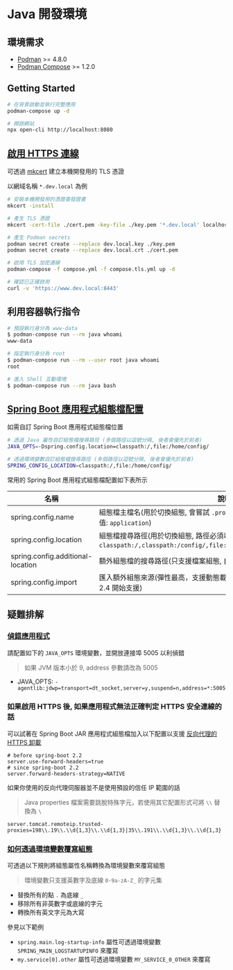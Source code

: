 # Java 開發環境

## 環境需求

- [Podman](https://podman.io/) >= 4.8.0
- [Podman Compose](https://github.com/containers/podman-compose) >= 1.2.0

## Getting Started

```sh
# 在背景啟動並執行完整應用
podman-compose up -d

# 開啟網站
npx open-cli http://localhost:8080
```

## [啟用 HTTPS 連線](https://docs.spring.io/spring-boot/how-to/webserver.html#howto.webserver.configure-ssl)

可透過 [mkcert](https://github.com/FiloSottile/mkcert) 建立本機開發用的 TLS 憑證

以網域名稱 `*.dev.local` 為例

```sh
# 安裝本機開發用的憑證簽發證書
mkcert -install

# 產生 TLS 憑證
mkcert -cert-file ./cert.pem -key-file ./key.pem '*.dev.local' localhost

# 產生 Podman secrets
podman secret create --replace dev.local.key ./key.pem
podman secret create --replace dev.local.crt ./cert.pem

# 啟用 TLS 加密連線
podman-compose -f compose.yml -f compose.tls.yml up -d

# 確認已正確啟用
curl -v 'https://www.dev.local:8443'
```

## 利用容器執行指令

```sh
# 預設執行身分為 www-data
$ podman-compose run --rm java whoami
www-data

# 指定執行身分為 root
$ podman-compose run --rm --user root java whoami
root

# 進入 Shell 互動環境
$ podman-compose run --rm java bash
```

## [Spring Boot 應用程式組態檔配置](https://docs.spring.io/spring-boot/reference/features/external-config.html)

如需自訂 Spring Boot 應用程式組態檔位置

```sh
# 透過 Java 屬性自訂組態檔搜尋路徑 (多個路徑以逗號分隔, 後者會優先於前者)
JAVA_OPTS=-Dspring.config.location=classpath:/,file:/home/config/

# 透過環境變數自訂組態檔搜尋路徑 (多個路徑以逗號分隔, 後者會優先於前者)
SPRING_CONFIG_LOCATION=classpath:/,file:/home/config/
```

常用的 Spring Boot 應用程式組態檔配置如下表所示

| 名稱                              | 說明                                                                                                                                |
| --------------------------------- | ----------------------------------------------------------------------------------------------------------------------------------- |
| spring.config.name                | 組態檔主檔名(用於切換組態, 會嘗試 `.properties` 及 `.yml`,`.yaml` 等副檔案, 預設值: `application`)                                  |
| spring.config.location            | 組態檔搜尋路徑(用於切換組態, 路徑必須以 `/` 結尾, 預設值: `classpath:/,classpath:/config/,file:./,file:./config/*/,file:./config/`) |
| spring.config.additional-location | 額外組態檔的搜尋路徑(只支援檔案組態, 自 2.0 開始支援)                                                                                 |
| spring.config.import              | 匯入額外組態來源(彈性最高，支援動態載入不同型式組態, 例如: `configtree`, 自 2.4 開始支援)                                                                                 |

## 疑難排解

### [偵錯應用程式](https://www.baeldung.com/spring-debugging)

請配置如下的 `JAVA_OPTS` 環境變數，並開放連接埠 5005 以利偵錯

> 如果 JVM 版本小於 9, address 參數請改為 5005

- JAVA_OPTS: `-agentlib:jdwp=transport=dt_socket,server=y,suspend=n,address=*:5005`

### 如果啟用 HTTPS 後, 如果應用程式無法正確判定 HTTPS 安全連線的話

可以試著在 Spring Boot JAR 應用程式組態檔加入以下配置以支援 [反向代理的 HTTPS 卸載](https://docs.spring.io/spring-boot/how-to/webserver.html#howto.webserver.use-behind-a-proxy-server)

```ini:application.properties
# before spring-boot 2.2
server.use-forward-headers=true
# since spring-boot 2.2
server.forward-headers-strategy=NATIVE
```

如果你使用的反向代理伺服器並不是使用預設的信任 IP 範圍的話

> Java properties 檔案需要跳脫特殊字元，若使用其它配置形式可將 `\\` 替換為 `\`

```ini:application.properties
server.tomcat.remoteip.trusted-proxies=198\\.19\\.\\d{1,3}\\.\\d{1,3}|35\\.191\\.\\d{1,3}\\.\\d{1,3}
```

### [如何透過環境變數覆寫組態](https://docs.spring.io/spring-boot/reference/features/external-config.html#features.external-config.typesafe-configuration-properties.relaxed-binding.environment-variables)

可透過以下規則將組態屬性名稱轉換為環境變數來覆寫組態

> 環境變數只支援英數字及底線 `0-9a-zA-Z_` 的字元集

- 替換所有的點 `.` 為底線 `_`
- 移除所有非英數字或底線的字元
- 轉換所有英文字元為大寫

參見以下範例

- `spring.main.log-startup-info` 屬性可透過環境變數 `SPRING_MAIN_LOGSTARTUPINFO` 來覆寫
- `my.service[0].other` 屬性可透過環境變數 `MY_SERVICE_0_OTHER` 來覆寫
